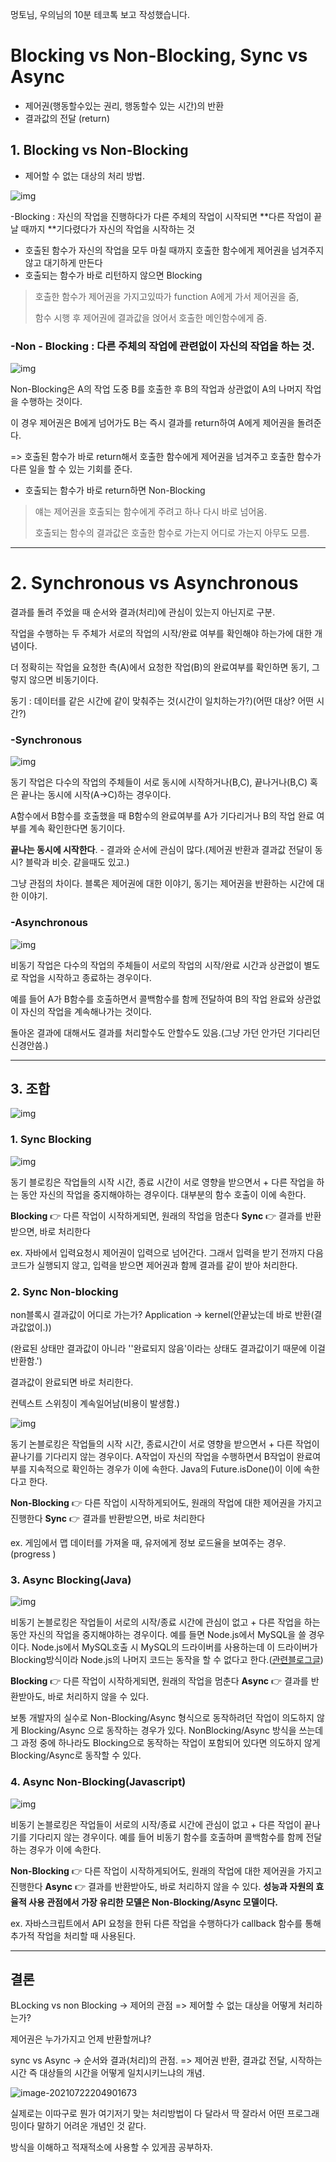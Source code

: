 

멍토님, 우의님의 10분 테코톡 보고 작성했습니다.



# Blocking vs Non-Blocking, Sync vs Async



* 제어권(행동할수있는 권리, 행동할수 있는 시간)의 반환
* 결과값의 전달 (return)



## 1. Blocking vs Non-Blocking

- 제어할 수 없는 대상의 처리 방법.

![img](https://blog.kakaocdn.net/dn/bELduX/btq6LWjvbi6/mr44ZDH6vWHcnigUzkC1k0/img.png)

 -Blocking : 자신의 작업을 진행하다가 다른 주체의 작업이 시작되면 **다른 작업이 끝날 때까지 **기다렸다가 자신의 작업을 시작하는 것

- 호출된 함수가 자신의 작업을 모두 마칠 때까지 호출한 함수에게 제어권을 넘겨주지 않고 대기하게 만든다
- 호출되는 함수가 바로 리턴하지 않으면 Blocking



>  호출한 함수가 제어권을 가지고있따가 function A에게 가서 제어권을 줌, 
>
> 함수 시행 후 제어권에 결과값을 얹어서 호출한 메인함수에게 줌.



### -Non - Blocking : 다른 주체의 작업에 **관련없이** 자신의 작업을 하는 것.

![img](https://blog.kakaocdn.net/dn/dl7ZrM/btq6CNVTAv6/HtvbF2iOWnj3cm8L87cYOk/img.png)

 Non-Blocking은 A의 작업 도중 B를 호출한 후 B의 작업과 상관없이 A의 나머지 작업을 수행하는 것이다. 

이 경우 제어권은 B에게 넘어가도 B는 즉시 결과를 return하여 A에게 제어권을 돌려준다. 

=> 호출된 함수가 바로 return해서 호출한 함수에게 제어권을 넘겨주고 호출한 함수가 다른 일을 할 수 있는 기회를 준다.

* 호출되는 함수가 바로 return하면 Non-Blocking



> 얘는 제어권을 호출되는 함수에게 주려고 하나 다시 바로 넘어옴. 
>
> 호출되는 함수의 결과값은 호출한 함수로 가는지 어디로 가는지 아무도 모름.



---



# 2. Synchronous vs Asynchronous

 

결과를 돌려 주었을 때 순서와 결과(처리)에 관심이 있는지 아닌지로 구분.

작업을 수행하는 두 주체가 서로의 작업의 시작/완료 여부를 확인해야 하는가에 대한 개념이다. 

더 정확히는 작업을 요청한 측(A)에서 요청한 작업(B)의 완료여부를 확인하면 동기, 그렇지 않으면 비동기이다. 

동기 : 데이터를 같은 시간에 같이 맞춰주는 것(시간이 일치하는가?)(어떤 대상? 어떤 시간?)



### -Synchronous



![img](https://blog.kakaocdn.net/dn/GutGz/btq6CAQb2KH/5bpHurTWZiWh68F4GqEqBK/img.png)





 동기 작업은 다수의 작업의 주체들이 서로 동시에 시작하거나(B,C), 끝나거나(B,C) 혹은 끝나는 동시에 시작(A->C)하는 경우이다.

 A함수에서 B함수를 호출했을 때 B함수의 완료여부를 A가 기다리거나 B의 작업 완료 여부를 계속 확인한다면 동기이다.

**끝나는 동시에 시작한다**. - 결과와 순서에 관심이 많다.(제어권 반환과 결과값 전달이 동시? 블락과 비슷. 같을때도 있고.)

그냥 관점의 차이다. 블록은 제어권에 대한 이야기, 동기는 제어권을 반환하는 시간에 대한 이야기.



### -Asynchronous

![img](https://blog.kakaocdn.net/dn/Q0Fb5/btq6Mau6Hgf/pN00LMek58T0H5zKxOwPeK/img.png)



 비동기 작업은 다수의 작업의 주체들이 서로의 작업의 시작/완료 시간과 상관없이 별도로 작업을 시작하고 종료하는 경우이다. 

예를 들어 A가 B함수를 호출하면서 콜백함수를 함께 전달하여 B의 작업 완료와 상관없이 자신의 작업을 계속해나가는 것이다.

돌아온 결과에 대해서도 결과를 처리할수도 안할수도 있음.(그냥 가던 안가던 기다리던 신경안씀.)



---



## 3. 조합

![img](https://blog.kakaocdn.net/dn/maJfY/btq6EVe7vtF/AmViFYnVCqBYj7yCI0T8Ak/img.jpg)



### 1. Sync Blocking

![img](https://media.vlpt.us/images/guswns3371/post/70c4e034-7c0a-497b-9aea-b679ca54aef1/image.png)

  동기 블로킹은 작업들의 시작 시간, 종료 시간이 서로 영향을 받으면서 + 다른 작업을 하는 동안 자신의 작업을 중지해야하는 경우이다. 대부분의 함수 호출이 이에 속한다.



**Blocking** 👉 다른 작업이 시작하게되면, 원래의 작업을 멈춘다
**Sync** 👉 결과를 반환받으면, 바로 처리한다



ex. 자바에서 입력요청시 제어권이 입력으로 넘어간다. 그래서 입력을 받기 전까지 다음 코드가 실행되지 않고, 입력을 받으면 제어권과 함께 결과를 같이 받아 처리한다.



### 2. Sync Non-blocking

non블록시 결과값이 어디로 가는가? Application -> kernel(안끝났는데 바로 반환(결과값없이.))

(완료된 상태만 결과값이 아니라 ''완료되지 않음'이라는 상태도 결과값이기 때문에 이걸 반환함.')

결과값이 완료되면 바로 처리한다.

컨텍스트 스위칭이 계속일어남(비용이 발생함.)

![img](https://media.vlpt.us/images/guswns3371/post/e7f9715b-a3e9-424a-83f8-684701086aee/image.png)

 동기 논블로킹은 작업들의 시작 시간, 종료시간이 서로 영향을 받으면서 + 다른 작업이 끝나기를 기다리지 않는 경우이다. A작업이 자신의 작업을 수행하면서 B작업이 완료여부를 지속적으로 확인하는 경우가 이에 속한다. Java의 Future.isDone()이 이에 속한다고 한다. 



**Non-Blocking** 👉 다른 작업이 시작하게되어도, 원래의 작업에 대한 제어권을 가지고 진행한다
**Sync** 👉 결과를 반환받으면, 바로 처리한다



ex. 게임에서 맵 데이터를 가져올 때, 유저에게 정보 로드율을 보여주는 경우. (progress )



### 3. Async Blocking(Java)

![img](https://media.vlpt.us/images/guswns3371/post/3e7e01e5-bd0c-404e-a4fa-ac3dcbbb198f/image.png)

  비동기 논블로킹은 작업들이 서로의 시작/종료 시간에 관심이 없고 + 다른 작업을 하는 동안 자신의 작업을 중지해야하는 경우이다. 예를 들면 Node.js에서 MySQL을 쓸 경우이다. Node.js에서 MySQL호출 시 MySQL의 드라이버를 사용하는데 이 드라이버가 Blocking방식이라 Node.js의 나머지 코드는 동작을 할 수 없다고 한다.([관련블로그글](https://m.blog.naver.com/PostView.naver?isHttpsRedirect=true&blogId=jungwan82&logNo=221173406494)) 



**Blocking** 👉 다른 작업이 시작하게되면, 원래의 작업을 멈춘다
**Async** 👉 결과를 반환받아도, 바로 처리하지 않을 수 있다.



보통 개발자의 실수로 Non-Blocking/Async 형식으로 동작하려던 작업이 의도하지 않게 Blocking/Async 으로 동작하는 경우가 있다. NonBlocking/Async 방식을 쓰는데 그 과정 중에 하나라도 Blocking으로 동작하는 작업이 포함되어 있다면 의도하지 않게 Blocking/Async로 동작할 수 있다.



###  4. Async Non-Blocking(Javascript)

![img](https://media.vlpt.us/images/guswns3371/post/d4101e32-e416-44c7-b143-753e705c6bf6/image.png)

 비동기 논블로킹은 작업들이 서로의 시작/종료 시간에 관심이 없고 + 다른 작업이 끝나기를 기다리지 않는 경우이다. 예를 들어 비동기 함수를 호출하며 콜백함수를 함께 전달하는 경우가 이에 속한다.

 

**Non-Blocking** 👉 다른 작업이 시작하게되어도, 원래의 작업에 대한 제어권을 가지고 진행한다
**Async** 👉 결과를 반환받아도, 바로 처리하지 않을 수 있다.
**성능과 자원의 효율적 사용 관점에서 가장 유리한 모델은 Non-Blocking/Async 모델이다.**



ex. 자바스크립트에서 API 요청을 한뒤 다른 작업을 수행하다가 callback 함수를 통해 추가적 작업을 처리할 때 사용된다.





---



## 결론



BLocking vs non Blocking -> 제어의 관점 => 제어할 수 없는 대상을 어떻게 처리하는가?

제어권은 누가가지고 언제 반환할꺼냐?

sync vs Async -> 순서와 결과(처리)의 관점. => 제어권 반환, 결과값 전달, 시작하는 시간 즉 대상들의 시간을 어떻게 일치시키느냐의 개념.

![image-20210722204901673](C:\Users\한승주\AppData\Roaming\Typora\typora-user-images\image-20210722204901673.png)

실제로는 이따구로 뭔가 여기저기 맞는 처리방법이 다 달라서 딱 잘라서 어떤 프로그래밍이다 말하기 어려운 개념인 것 같다. 

방식을 이해하고 적재적소에 사용할 수 있게끔 공부하자.
